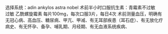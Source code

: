 选择系统：adin ankylos astra nobel
术前半小时口服抗生素：青霉素不过敏     过敏 乙酰螺旋霉素 每片100mg，每次口服3片，每日4次
术前测量血压，明确有无冠心病、高血压、糖尿病、甲亢、甲减、有无耳部疾患（耳石症）、有无放化疗病史、有无怀孕、备孕、哺乳期、月经期、有无血液系统疾病、
